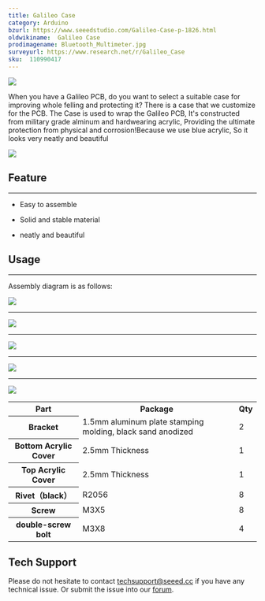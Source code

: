 ```yaml
---
title: Galileo Case
category: Arduino
bzurl: https://www.seeedstudio.com/Galileo-Case-p-1826.html
oldwikiname:  Galileo Case
prodimagename: Bluetooth_Multimeter.jpg
surveyurl: https://www.research.net/r/Galileo_Case
sku:  110990417
---
```


![](https://github.com/SeeedDocument/Galileo_Case/raw/master/img/Galileo_Case07.jpg)

When you have a Galileo PCB, do you want to select a suitable case  for improving whole felling and protecting it?  There is a case that we customize for the PCB.
The Case is used to wrap the Galileo PCB, It's constructed from military grade alminum and hardwearing acrylic, Providing the ultimate protection from physical and corrosion!Because we use blue acrylic, So it looks very neatly and beautiful

[![](https://github.com/SeeedDocument/Seeed-WiKi/raw/master/docs/images/300px-Get_One_Now_Banner-ragular.png)](https://www.seeedstudio.com/Galileo-Case-p-1826.html)

##  Feature
---
*   Easy to assemble

*   Solid and stable material

*   neatly and beautiful

##  Usage
---
Assembly diagram is as follows:

![](https://github.com/SeeedDocument/Galileo_Case/raw/master/img/Galileo_Case_02-1.jpg)

* * *

![](https://github.com/SeeedDocument/Galileo_Case/raw/master/img/Galileo_Case_03.jpg)

* * *

![](https://github.com/SeeedDocument/Galileo_Case/raw/master/img/Galileo_Case_04.jpg)

* * *

![](https://github.com/SeeedDocument/Galileo_Case/raw/master/img/Galileo_Case_05.jpg)

* * *

![](https://github.com/SeeedDocument/Galileo_Case/raw/master/img/Galileo_Case_06.jpg)

<table  cellspacing="0" width="80%">
<tr>
<th scope="col"> Part
</th>
<th scope="col"> Package
</th>
<th scope="col"> Qty
</th></tr>
<tr>
<th scope="row"> Bracket
</th>
<td> 1.5mm aluminum plate stamping molding, black sand anodized
</td>
<td> 2
</td></tr>
<tr>
<th scope="row"> Bottom Acrylic Cover
</th>
<td> 2.5mm Thickness
</td>
<td> 1
</td></tr>
<tr>
<th scope="row">Top Acrylic Cover
</th>
<td> 2.5mm Thickness
</td>
<td> 1
</td></tr>
<tr>
<th scope="row">Rivet（black）
</th>
<td> R2056
</td>
<td> 8
</td></tr>
<tr>
<th scope="row"> Screw
</th>
<td> M3X5
</td>
<td> 8
</td></tr>
<tr>
<th scope="row"> double-screw bolt
</th>
<td> M3X8
</td>
<td> 4
</td></tr></table>

## Tech Support
Please do not hesitate to contact [techsupport@seeed.cc](techsupport@seeed.cc) if you have any technical issue. Or submit the issue into our [forum](http://forum.seeedstudio.com/). 
